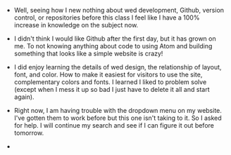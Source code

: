 - Well, seeing how I new nothing about wed development, Github, version control, or repositories before this class I feel like I have a 100% increase in knowledge on the subject now.

- I didn't think I would like Github after the first day, but it has grown on me. To not knowing anything about code to using Atom and building something that looks like a simple website is crazy!

- I did enjoy learning the details of wed design, the relationship of layout, font, and color. How to make it easiest for visitors to use the site, complementary colors and fonts. I learned I liked to problem solve (except when I mess it up so bad I just have to delete it all and start again).

- Right now, I am having trouble with the dropdown menu on my website. I've gotten them to work before but this one isn't taking to it. So I asked for help. I will continue my search and see if I can figure it out before tomorrow.

- 
